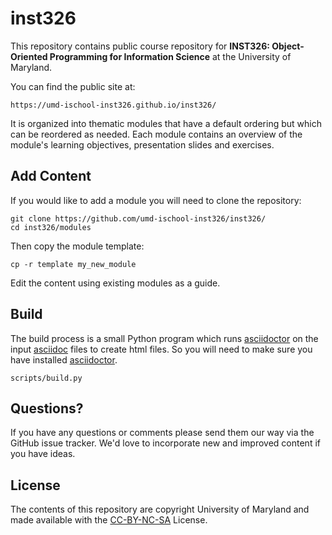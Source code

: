 # inst326

This repository contains public course repository for **INST326: Object-Oriented Programming for Information Science** at the University of Maryland.

You can find the public site at:

    https://umd-ischool-inst326.github.io/inst326/

It is organized into thematic modules that have a default ordering but which can be reordered as needed. Each module contains an overview of the module's  learning objectives, presentation slides and exercises.

## Add Content

If you would like to add a module you will need to clone the repository:

    git clone https://github.com/umd-ischool-inst326/inst326/
    cd inst326/modules

Then copy the module template:

    cp -r template my_new_module

Edit the content using existing modules as a guide.

## Build

The build process is a small Python program which runs [asciidoctor] on the input [asciidoc] files to create html files. So you will need to make sure you have installed [asciidoctor].

    scripts/build.py

## Questions?

If you have any questions or comments please send them our way via the GitHub issue tracker. We'd love to incorporate new and improved content if you have ideas.

## License

The contents of this repository are copyright University of Maryland and made available with the [CC-BY-NC-SA] License. 

[asciidoctor]: https://asciidoctor.org/
[asciidoc]: https://en.wikipedia.org/wiki/AsciiDoc
[CC-BY-NC-SA]: http://creativecommons.org/licenses/by-nc-sa/4.0/
